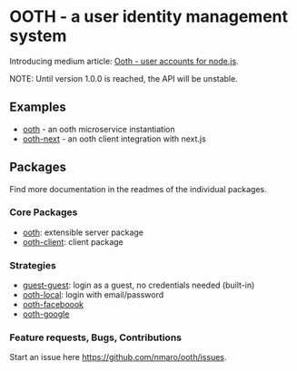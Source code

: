 # OOTH - a user identity management system

Introducing medium article: [Ooth - user accounts for node.js](https://medium.com/the-ideal-system/ooth-user-accounts-for-node-js-93cfcd28ed1a#.97kyfg4xg).

NOTE: Until version 1.0.0 is reached, the API will be unstable.

## Examples

* [ooth](examples/ooth) - an ooth microservice instantiation
* [ooth-next](examples/ooth-next) - an ooth client integration with next.js

## Packages

Find more documentation in the readmes of the individual packages.

### Core Packages

* [ooth](packages/ooth): extensible server package
* [ooth-client](packages/ooth-client): client package

### Strategies

* [guest-guest](packages/ooth-guest): login as a guest, no credentials needed (built-in)
* [ooth-local](packages/ooth-local): login with email/password
* [ooth-faceboook](packages/ooth-facebook)
* [ooth-google](packages/ooth-google)

### Feature requests, Bugs, Contributions

Start an issue here https://github.com/nmaro/ooth/issues.